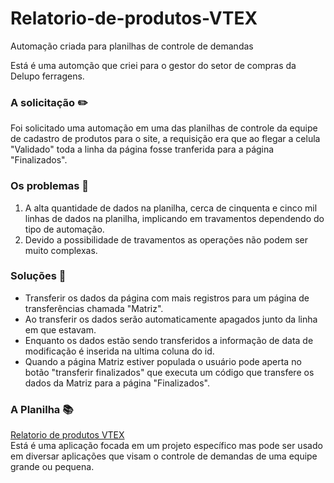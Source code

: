 # Relatorio-de-produtos-VTEX
Automação criada para planilhas de controle de demandas

Está  é uma automção que criei para o gestor do setor de compras da Delupo ferragens.

### A solicitação ✏️
Foi solicitado uma automação em uma das planilhas de controle da equipe de cadastro de produtos para o site, a requisição era que ao flegar a celula "Validado" toda a linha da página fosse tranferida para a página "Finalizados".

### Os problemas 👀
1. A alta quantidade de dados na planilha, cerca de cinquenta e cinco mil linhas de dados na planilha, implicando em travamentos dependendo do tipo de automação.
2. Devido a possibilidade de travamentos as operações não podem ser muito complexas.

### Soluções 🥳
* Transferir os dados da página com mais registros para um página de transferências chamada "Matriz".
* Ao transferir os dados serão automaticamente apagados junto da linha em que estavam.
* Enquanto os dados estão sendo transferidos a informação de data de modificação é inserida na ultima coluna do id.
* Quando a página Matriz estiver populada o usuário pode aperta no botão "transferir finalizados" que executa um código que transfere os dados da Matriz para a página "Finalizados".

### A Planilha 📚
[Relatorio de produtos VTEX](https://docs.google.com/spreadsheets/d/1I4yeUIQSHMUZ4IPFXNzrbD3BlFBqFE8g-gMTwaD7SH4/edit#gid=1377371867!target=_blank)
</br> Está é uma aplicação focada em um projeto específico mas pode ser usado em diversar aplicações que visam o controle de demandas de uma equipe grande ou pequena.
